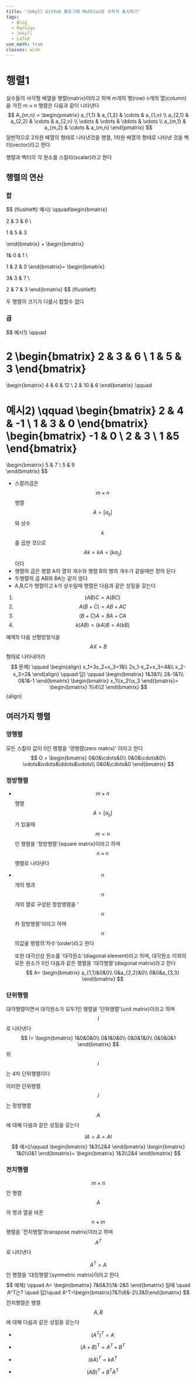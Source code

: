 ```yaml
---
title: "Jekyll Github 블로그에 MathJax로 수학식 표시하기"
tags:
  - Blog
  - MathJax
  - Jekyll
  - LaTeX
use_math: true
classes: wide
---
```

# 행렬1

실수들의 사각형 배열을 행렬(matrix)이라고 하며 m개의 행(row) n개의 열(column)을 가진 m $\times$ n 행렬은 다음과 같이 나타낸다
$$
A_{m,n} =
 \begin{pmatrix}
  a_{1,1} & a_{1,2} & \cdots & a_{1,n} \\
  a_{2,1} & a_{2,2} & \cdots & a_{2,n} \\
  \vdots  & \vdots  & \ddots & \vdots  \\
  a_{m,1} & a_{m,2} & \cdots & a_{m,n}
 \end{pmatrix}
$$
일반적으로 2차원 배열의 형태로 나타낸것을 행렬, 1차원 배열의 형태로 나타낸 것을 벡터(vector)라고 한다

행렬과 벡터의 각 원소를 스칼라(scalar)라고 한다



## 행렬의 연산

### 

### 합

$$ {flushleft}
예시) \qquad\begin{bmatrix}

2 & 3 & 6 \\

1 & 5 & 3 

\end{bmatrix} +
\begin{bmatrix}

1& 0 & 1 \\

1 & 2 & 0 
\end{bmatrix}=
\begin{bmatrix}

3& 3 & 7 \\

2 & 7 & 3 
\end{bmatrix}
$$ {flushleft}

두 행렬의 크기가 다를시 합할수 없다



### 곱

$$
예시1) \qquad

2
\begin{bmatrix}
2 & 3 & 6 \\
1 & 5 & 3 
\end{bmatrix}
=
\begin{bmatrix}
4 & 6 & 12 \\
2 & 10 & 6 
\end{bmatrix}
 \qquad
 
예시2) \qquad
\begin{bmatrix}
2 & 4 & -1 \\
1 & 3 & 0 
\end{bmatrix}
\begin{bmatrix}
-1 & 0  \\
2 & 3  \\
1 &5
\end{bmatrix}
=
\begin{bmatrix}
5 & 7 \\
5 & 9  
\end{bmatrix}
$$



- 스칼라곱은  $$ m \times n $$ 행렬 $$ A = [a_{ij}]  $$ 와 상수 $$k$$를 곱한 것으로 $$ Ak = kA = [ka_{ij}]$$ 이다
- 행렬의 곱은 행렬 A의 열의 개수와 행렬 B의 행의 개수가 같을때만 정의 된다
- 두행렬의 곱 AB와 BA는 같지 않다
- A,B,C가 행렬이고 k가 상수일때 행렬은 다음과 같은 성질을 갖는다

1. $$(AB)C = A(BC)$$
2. $$A(B+C) = AB + AC$$
3. $$(B+C)A=BA+CA$$
4. $$k(AB)=(kA)B=A(kB)$$



예제1) 다음 선형방정식을 $$AX = B$$ 형태로 나타내어라
$$
문제) \qquad
\begin{align}
x_1+3x_2+x_3=1&\\
2x_1-x_2+x_3=4&\\
x_2-x_3=2&
\end{align}
\qquad
답) \qquad
\begin{bmatrix}
1&3&1\\
2&-1&1\\
0&1&-1
\end{bmatrix}
\begin{bmatrix}
x_1\\x_2\\x_3
\end{bmatrix}=
\begin{bmatrix}
1\\4\\2
\end{bmatrix}
$$ {align}

## 여러가지 행렬



### 영행렬

모든 스칼라 값이 0인 행렬을 '영행렬(zero matrix)' 이라고 한다
$$
O =
\begin{bmatrix}
0&0&\cdots&0\\
0&0&\cdots&0\\
\vdots&\vdots&\ddots&\vdots\\
0&0&\cdots&0
\end{bmatrix}
$$




### 정방행렬

- $$m \times n $$ 행렬 $$A=[a_{ij}]$$ 가 있을때 $$m=n$$ 인 행렬을 '정방행렬'(square matrix)이라고 하며 $$n\times n$$ 행렬로 나타낸다

- $$n$$개의 행과 $$n$$개의 열로 구성된 정방행렬을 '$$n$$차 정방행렬'이라고 하며 $$n$$ 의값을 행렬의'차수'(order)라고 한다

  또한 대각선상 원소를 '대각원소'(diagonal element)라고 하며, 대각원소 이외의 모든 원소가 0인 다음과 같은 행렬을 '대각행렬'(diagonal matrix)라고 한다
  $$
  A=
  \begin{bmatrix}
  a_{1,1}&0&0\\
  0&a_{2,2}&0\\
  0&0&a_{3,3}
  \end{bmatrix}
  $$



### 단위행렬

대각행렬이면서 대각원소가 모두1인 행렬을 '단위행렬'(unit matrix)이라고 하며 $$I$$ 로 나타낸다
$$
I=
\begin{bmatrix}
1&0&0&0\\
0&1&0&0\\
0&0&1&0\\
0&0&0&1
\end{bmatrix}
$$
위 $$I$$ 는 4차 단위행렬이다



이러한 단위행렬 $$I$$는 정방행렬$$A$$에 대해 다음과 같은 성질을 갖는다

$$IA=A=AI$$
$$
예시)\qquad
\begin{bmatrix}
1&3\\2&4
\end{bmatrix}
\begin{bmatrix}
1&0\\0&1
\end{bmatrix}=
\begin{bmatrix}
1&3\\2&4
\end{bmatrix}
$$

### 전치행렬

$$m\times n $$ 인 행렬 $$A$$ 의 행과 열을 바꾼 $$n\times m$$ 행렬을 '전치행렬'(transpose matrix)이라고 하며 $$A^T$$ 로 나타낸다

$$A^T=A$$인 행렬을 '대칭행렬'(synmetric matrix)이라고 한다
$$
예제) \qquad
A=
\begin{bmatrix}
7&6&3\\1&-2&5
\end{bmatrix} 일때 \quad A^T는? \quad 답)\quad
A^T=\begin{bmatrix}7&1\\6&-2\\3&5\end{bmatrix}
$$
전치행렬은 행렬$$A, B$$에 대해 다음과 같은 성질을 갖는다

- $$(A^T)^T=A$$

- $$(A+B)^T=A^T+B^T$$

- $$(kA)^T=kA^T$$

- $$(AB)^T+B^TA^T$$

  

